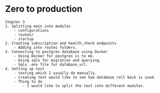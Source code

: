 # Zero to production 
    Chapter 3
    1. Splitting main into modules
        - configurations
        - routes/
        - startup
    2. Creating subscription and health_check endpoints
        - Adding into routes folders.
    3. Connecting to postgres database using Docker
        - Using Docker for postgres is to me.
        - Using sqlx for migration and querying.
        - Sqlx .env file for database_url. 
    4. Setting up test
        - testing which I usually do manually.
        - Creating test would like to see how database roll back is used.
        - Thing to do
            - I would like to split the test into different modules.